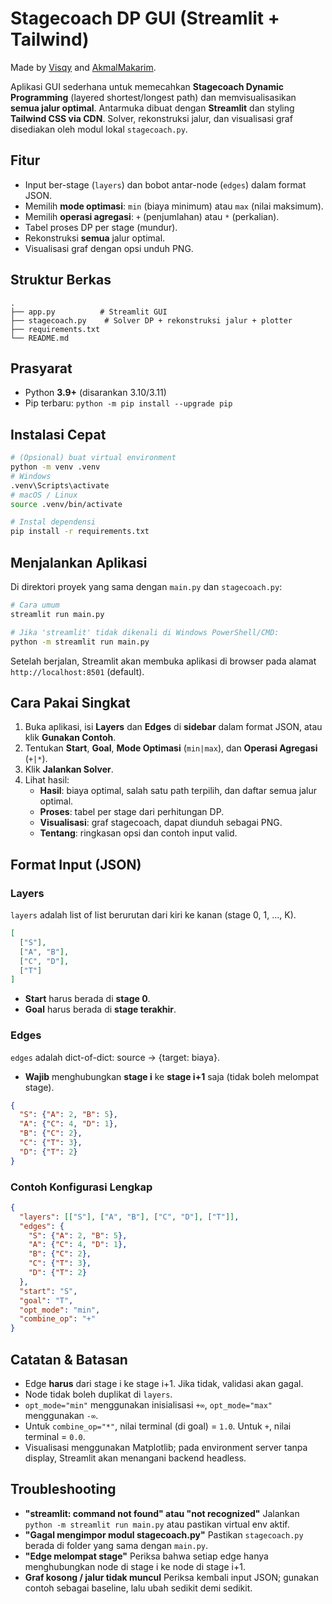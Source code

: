 # Stagecoach DP GUI (Streamlit + Tailwind)

Made by [Visqy](https://github.com/Visqy) and [AkmalMakarim](https://github.com/AkmalMakarim).

Aplikasi GUI sederhana untuk memecahkan **Stagecoach Dynamic Programming** (layered shortest/longest path) dan memvisualisasikan **semua jalur optimal**. Antarmuka dibuat dengan **Streamlit** dan styling **Tailwind CSS via CDN**. Solver, rekonstruksi jalur, dan visualisasi graf disediakan oleh modul lokal `stagecoach.py`.

## Fitur

- Input ber-stage (`layers`) dan bobot antar-node (`edges`) dalam format JSON.
- Memilih **mode optimasi**: `min` (biaya minimum) atau `max` (nilai maksimum).
- Memilih **operasi agregasi**: `+` (penjumlahan) atau `*` (perkalian).
- Tabel proses DP per stage (mundur).
- Rekonstruksi **semua** jalur optimal.
- Visualisasi graf dengan opsi unduh PNG.

## Struktur Berkas

```
.
├── app.py          # Streamlit GUI
├── stagecoach.py    # Solver DP + rekonstruksi jalur + plotter
├── requirements.txt
└── README.md
```

## Prasyarat

- Python **3.9+** (disarankan 3.10/3.11)
- Pip terbaru: `python -m pip install --upgrade pip`

## Instalasi Cepat

```bash
# (Opsional) buat virtual environment
python -m venv .venv
# Windows
.venv\Scripts\activate
# macOS / Linux
source .venv/bin/activate

# Instal dependensi
pip install -r requirements.txt
```

## Menjalankan Aplikasi

Di direktori proyek yang sama dengan `main.py` dan `stagecoach.py`:

```bash
# Cara umum
streamlit run main.py

# Jika 'streamlit' tidak dikenali di Windows PowerShell/CMD:
python -m streamlit run main.py
```

Setelah berjalan, Streamlit akan membuka aplikasi di browser pada alamat `http://localhost:8501` (default).

## Cara Pakai Singkat

1. Buka aplikasi, isi **Layers** dan **Edges** di **sidebar** dalam format JSON, atau klik **Gunakan Contoh**.
2. Tentukan **Start**, **Goal**, **Mode Optimasi** (`min|max`), dan **Operasi Agregasi** (`+|*`).
3. Klik **Jalankan Solver**.
4. Lihat hasil:
   - **Hasil**: biaya optimal, salah satu path terpilih, dan daftar semua jalur optimal.
   - **Proses**: tabel per stage dari perhitungan DP.
   - **Visualisasi**: graf stagecoach, dapat diunduh sebagai PNG.
   - **Tentang**: ringkasan opsi dan contoh input valid.

## Format Input (JSON)

### Layers

`layers` adalah list of list berurutan dari kiri ke kanan (stage 0, 1, ..., K).

```json
[
  ["S"],
  ["A", "B"],
  ["C", "D"],
  ["T"]
]
```

- **Start** harus berada di **stage 0**.
- **Goal** harus berada di **stage terakhir**.

### Edges

`edges` adalah dict-of-dict: source -> {target: biaya}.

- **Wajib** menghubungkan **stage i** ke **stage i+1** saja (tidak boleh melompat stage).

```json
{
  "S": {"A": 2, "B": 5},
  "A": {"C": 4, "D": 1},
  "B": {"C": 2},
  "C": {"T": 3},
  "D": {"T": 2}
}
```

### Contoh Konfigurasi Lengkap

```json
{
  "layers": [["S"], ["A", "B"], ["C", "D"], ["T"]],
  "edges": {
    "S": {"A": 2, "B": 5},
    "A": {"C": 4, "D": 1},
    "B": {"C": 2},
    "C": {"T": 3},
    "D": {"T": 2}
  },
  "start": "S",
  "goal": "T",
  "opt_mode": "min",
  "combine_op": "+"
}
```

## Catatan & Batasan

- Edge **harus** dari stage i ke stage i+1. Jika tidak, validasi akan gagal.
- Node tidak boleh duplikat di `layers`.
- `opt_mode="min"` menggunakan inisialisasi `+∞`, `opt_mode="max"` menggunakan `-∞`.
- Untuk `combine_op="*"`, nilai terminal (di goal) = `1.0`. Untuk `+`, nilai terminal = `0.0`.
- Visualisasi menggunakan Matplotlib; pada environment server tanpa display, Streamlit akan menangani backend headless.

## Troubleshooting

- **"streamlit: command not found" atau "not recognized"** Jalankan `python -m streamlit run main.py` atau pastikan virtual env aktif.
- **"Gagal mengimpor modul stagecoach.py"** Pastikan `stagecoach.py` berada di folder yang sama dengan `main.py`.
- **"Edge melompat stage"** Periksa bahwa setiap edge hanya menghubungkan node di stage i ke node di stage i+1.
- **Graf kosong / jalur tidak muncul**
  Periksa kembali input JSON; gunakan contoh sebagai baseline, lalu ubah sedikit demi sedikit.
